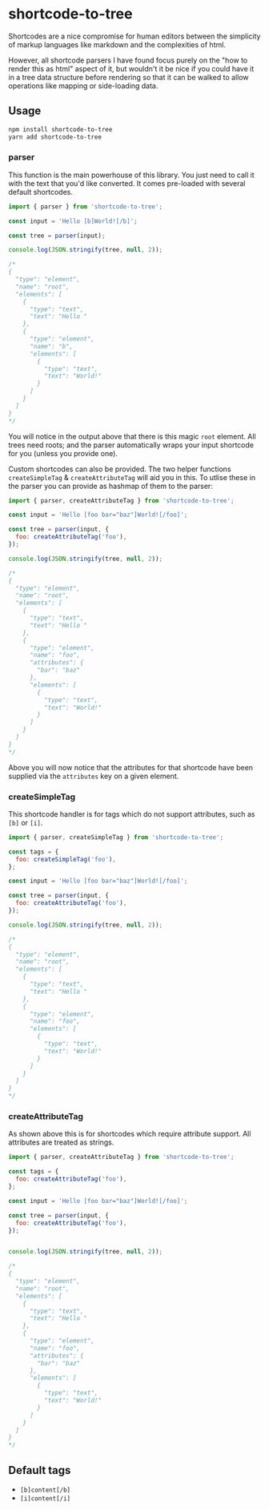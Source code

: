 # shortcode-to-tree

Shortcodes are a nice compromise for human editors between the simplicity of markup languages like markdown 
and the complexities of html.

However, all shortcode parsers I have found focus purely on the "how to render this as html" aspect of it, but wouldn't it be nice 
if you could have it in a tree data structure before rendering so that it can be walked to allow operations like mapping or side-loading data.

## Usage

```sh
npm install shortcode-to-tree
yarn add shortcode-to-tree
```

### parser
This function is the main powerhouse of this library. You just need to call it with the text that you'd like converted.
It comes pre-loaded with several default shortcodes.

```js
import { parser } from 'shortcode-to-tree';

const input = 'Hello [b]World![/b]';

const tree = parser(input);

console.log(JSON.stringify(tree, null, 2));

/*
{
  "type": "element",
  "name": "root",
  "elements": [
    {
      "type": "text",
      "text": "Hello "
    },
    {
      "type": "element",
      "name": "b",
      "elements": [
        {
          "type": "text",
          "text": "World!"
        }
      ]
    }
  ]
}
*/
```

You will notice in the output above that there is this magic `root` element. All trees need roots; and the parser automatically wraps your input shortcode for you (unless you provide one).

Custom shortcodes can also be provided. The two helper functions `createSimpleTag` & `createAttributeTag` will aid you in this.
To utlise these in the parser you can provide as hashmap of them to the parser:

```js
import { parser, createAttributeTag } from 'shortcode-to-tree';

const input = 'Hello [foo bar="baz"]World![/foo]';

const tree = parser(input, {
  foo: createAttributeTag('foo'),
});

console.log(JSON.stringify(tree, null, 2));

/*
{
  "type": "element",
  "name": "root",
  "elements": [
    {
      "type": "text",
      "text": "Hello "
    },
    {
      "type": "element",
      "name": "foo",
      "attributes": {
        "bar": "baz"
      },
      "elements": [
        {
          "type": "text",
          "text": "World!"
        }
      ]
    }
  ]
}
*/
```

Above you will now notice that the attributes for that shortcode have been supplied via the `attributes` key on a given element.

### createSimpleTag

This shortcode handler is for tags which do not support attributes, such as `[b]` or `[i]`.

```js
import { parser, createSimpleTag } from 'shortcode-to-tree';

const tags = {
  foo: createSimpleTag('foo'),
};

const input = 'Hello [foo bar="baz"]World![/foo]';

const tree = parser(input, {
  foo: createAttributeTag('foo'),
});

console.log(JSON.stringify(tree, null, 2));

/*
{
  "type": "element",
  "name": "root",
  "elements": [
    {
      "type": "text",
      "text": "Hello "
    },
    {
      "type": "element",
      "name": "foo",
      "elements": [
        {
          "type": "text",
          "text": "World!"
        }
      ]
    }
  ]
}
*/
```

### createAttributeTag

As shown above this is for shortcodes which require attribute support. All attributes are treated as strings.

```js
import { parser, createAttributeTag } from 'shortcode-to-tree';

const tags = {
  foo: createAttributeTag('foo'),
};

const input = 'Hello [foo bar="baz"]World![/foo]';

const tree = parser(input, {
  foo: createAttributeTag('foo'),
});


console.log(JSON.stringify(tree, null, 2));

/*
{
  "type": "element",
  "name": "root",
  "elements": [
    {
      "type": "text",
      "text": "Hello "
    },
    {
      "type": "element",
      "name": "foo",
      "attributes": {
        "bar": "baz"
      },
      "elements": [
        {
          "type": "text",
          "text": "World!"
        }
      ]
    }
  ]
}
*/
```

## Default tags

* `[b]content[/b]`
* `[i]content[/i]`